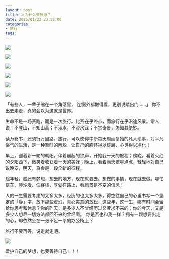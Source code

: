 ```yaml
---
layout: post
title: 人为什么要旅游？
date: 2015/01/22 23:58:00
categories:
- 旅行
tags:
---
```


![](http://pics.naaln.com/blog/2019-01-14-061106.jpg-basicBlog)

![](http://pics.naaln.com/blog/2019-01-14-061107.jpg-basicBlog)

![](http://pics.naaln.com/blog/2019-01-14-061108.jpg-basicBlog)

![](http://pics.naaln.com/blog/2019-01-14-061109.jpg-basicBlog)

![](http://pics.naaln.com/blog/2019-01-14-061110.jpg-basicBlog)

![](http://pics.naaln.com/blog/2019-01-14-061111.jpg-basicBlog)

「有些人，一辈子缩在一个角落里， 连窗外都懒得看，更别说踏出门……」 你不出去走走，真的会以为这就是世界。

生命不是一场赛跑，而是一次旅行。比赛在乎终点，而旅行在乎沿途风景。常人说：不登山，不知山高；不涉水，不晓水深；不赏奇景，怎知其绝妙。

读万卷书，还须行万里路。旅行，可以使你中断每天周而复始的凡人琐事，对平凡俗气的生活，是一种暂时的解脱，让自己的胸怀得以舒展，心灵得以净化！

早上，迎着新一轮的朝阳，伴着晨起的钟声，开始我一天的旅程；傍晚，看着火红的夕阳西下，微笑着收获着一天的美好；晚上，看着满天繁星点点，轻轻地对自己说晚安，明天，将会是一段全新的征程。

趁年轻，趁还有梦想，想去的地方，现在就要去。想做的事情，现在就去做。哪怕搭车、睡沙发、住客栈，享受在路上，看风景是不变的信念！

人的一生需要考虑的太多太多，经历的也太多太多，得空往自己的心里书写一个坚定的「静」字，放下那些虚幻，真心实意的放松，这些年，这一生，哪有时间会留给你思考和休息？你的昨天，是多少人不曾经历过又奢求不来的；你的今天，又是多少人想尽一切方法都回不来的曾经啊。 你是否也和我一样？拥有一颗想要出走的心，却依然坐在一张不足一平的办公椅上？

旅行不要再等，说走就走吧。

![](http://pics.naaln.com/blog/2019-01-14-061112.jpg-basicBlog)

爱护自己的梦想，也要善待自己！！！

 
